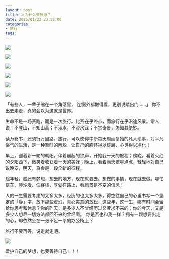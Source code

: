 ```yaml
---
layout: post
title: 人为什么要旅游？
date: 2015/01/22 23:58:00
categories:
- 旅行
tags:
---
```


![](http://pics.naaln.com/blog/2019-01-14-061106.jpg-basicBlog)

![](http://pics.naaln.com/blog/2019-01-14-061107.jpg-basicBlog)

![](http://pics.naaln.com/blog/2019-01-14-061108.jpg-basicBlog)

![](http://pics.naaln.com/blog/2019-01-14-061109.jpg-basicBlog)

![](http://pics.naaln.com/blog/2019-01-14-061110.jpg-basicBlog)

![](http://pics.naaln.com/blog/2019-01-14-061111.jpg-basicBlog)

「有些人，一辈子缩在一个角落里， 连窗外都懒得看，更别说踏出门……」 你不出去走走，真的会以为这就是世界。

生命不是一场赛跑，而是一次旅行。比赛在乎终点，而旅行在乎沿途风景。常人说：不登山，不知山高；不涉水，不晓水深；不赏奇景，怎知其绝妙。

读万卷书，还须行万里路。旅行，可以使你中断每天周而复始的凡人琐事，对平凡俗气的生活，是一种暂时的解脱，让自己的胸怀得以舒展，心灵得以净化！

早上，迎着新一轮的朝阳，伴着晨起的钟声，开始我一天的旅程；傍晚，看着火红的夕阳西下，微笑着收获着一天的美好；晚上，看着满天繁星点点，轻轻地对自己说晚安，明天，将会是一段全新的征程。

趁年轻，趁还有梦想，想去的地方，现在就要去。想做的事情，现在就去做。哪怕搭车、睡沙发、住客栈，享受在路上，看风景是不变的信念！

人的一生需要考虑的太多太多，经历的也太多太多，得空往自己的心里书写一个坚定的「静」字，放下那些虚幻，真心实意的放松，这些年，这一生，哪有时间会留给你思考和休息？你的昨天，是多少人不曾经历过又奢求不来的；你的今天，又是多少人想尽一切方法都回不来的曾经啊。 你是否也和我一样？拥有一颗想要出走的心，却依然坐在一张不足一平的办公椅上？

旅行不要再等，说走就走吧。

![](http://pics.naaln.com/blog/2019-01-14-061112.jpg-basicBlog)

爱护自己的梦想，也要善待自己！！！

 
